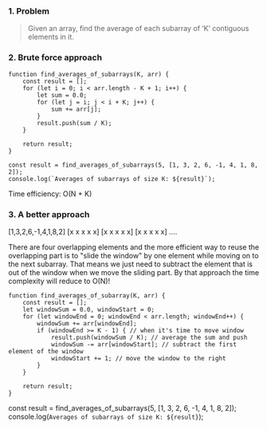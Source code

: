 ### 1. Problem
> Given an array, find the average of each subarray of ‘K’ contiguous elements in it.

### 2. Brute force approach
```
function find_averages_of_subarrays(K, arr) {
    const result = [];
    for (let i = 0; i < arr.length - K + 1; i++) {
        let sum = 0.0;
        for (let j = i; j < i + K; j++) {
            sum += arr[j];
        }
        result.push(sum / K);
    }

    return result;
}

const result = find_averages_of_subarrays(5, [1, 3, 2, 6, -1, 4, 1, 8, 2]);
console.log(`Averages of subarrays of size K: ${result}`);

```

Time efficiency: O(N + K) 

### 3. A better approach 

[1,3,2,6,-1,4,1,8,2]
[x x x x x] 
  [x x x x x]
    [x x x x x] ....

There are four overlapping elements and the more efficient way to reuse the overlapping part is to "slide the window" by one element while moving on to the next subarray. That means we just need to subtract the element that is out of the window when we move the sliding part. By that approach the time complexity will reduce to O(N)!

```
function find_averages_of_subarray(K, arr) {
    const result = [];
    let windowSum = 0.0, windowStart = 0;
    for (let windowEnd = 0; windowEnd < arr.length; windowEnd++) {
        windowSum += arr[windowEnd];
        if (windowEnd >= K - 1) { // when it's time to move window
            result.push(windowSum / K); // average the sum and push
            windowSum -= arr[windowStart]; // subtract the first element of the window
            windowStart += 1; // move the window to the right
        }
    }

    return result;
}
```

const result = find_averages_of_subarrays(5, [1, 3, 2, 6, -1, 4, 1, 8, 2]);
console.log(`Averages of subarrays of size K: ${result}`);
